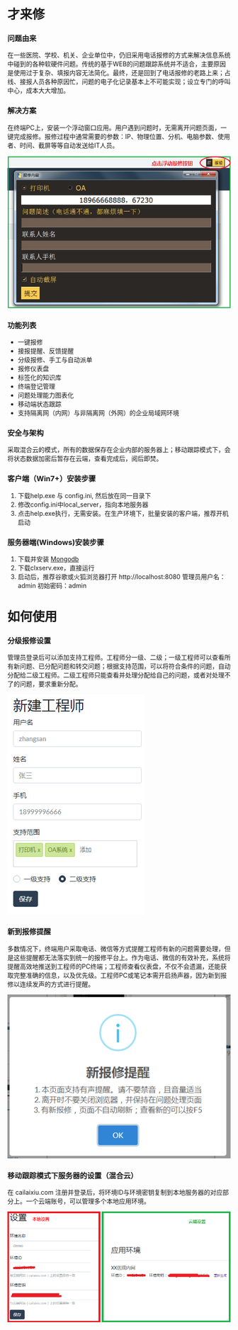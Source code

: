 # 才来修

### 问题由来
在一些医院、学校、机关、企业单位中，仍旧采用电话报修的方式来解决信息系统中碰到的各种软硬件问题。传统的基于WEB的问题跟踪系统并不适合，主要原因是使用过于复杂、填报内容无法简化。最终，还是回到了电话报修的老路上来；占线、接报人员各种原因忙，问题的电子化记录基本上不可能实现；设立专门的呼叫中心，成本大大增加。

### 解决方案
在终端PC上，安装一个浮动窗口应用。用户遇到问题时，无需离开问题页面，一键完成报修。报修过程中通常需要的参数：IP、物理位置、分机、电脑参数、使用者、时间、截屏等等自动发送给IT人员。

![client](/images/client.png?raw=true)

### 功能列表
- 一键报修
- 接报提醒、反馈提醒
- 分级报修、手工与自动派单
- 报修仪表盘
- 标签化的知识库
- 终端登记管理
- 问题处理能力图表化
- 移动端状态跟踪
- 支持隔离网（内网）与非隔离网（外网）的企业局域网环境

### 安全与架构
采取混合云的模式，所有的数据保存在企业内部的服务器上；移动跟踪模式下，会将状态数据加密后暂存在云端，查看完成后，阅后即焚。

### 客户端（Win7+）安装步骤
1. 下载help.exe 与 config.ini, 然后放在同一目录下
2. 修改config.ini中local_server，指向本地服务器
3. 点击help.exe执行，无需安装。在生产环境下，批量安装的客户端，推荐开机启动

### 服务器端(Windows)安装步骤
1. 下载并安装 [Mongodb](https://fastdl.mongodb.org/win32/mongodb-win32-x86_64-2012plus-4.2.6-signed.msi)
2. 下载clxserv.exe，直接运行
3. 启动后，推荐谷歌或火狐浏览器打开 http://localhost:8080  管理员用户名：admin 初始密码：admin


# 如何使用

### 分级报修设置
管理员登录后可以添加支持工程师。工程师分一级、二级；一级工程师可以查看所有新问题、已分配问题和转交问题；根据支持范围，可以将符合条件的问题，自动分配给二级工程师。二级工程师只能查看并处理分配给自己的问题，或者对处理不了的问题，要求重新分配。

![add IT](/images/addit.png?raw=true)

### 新到报修提醒
多数情况下，终端用户采取电话、微信等方式提醒工程师有新的问题需要处理，但是这些提醒都无法落实到统一的报修平台上。作为电话、微信的有效补充，系统将提醒高效地推送到工程师的PC终端；工程师查看仪表盘，不仅不会遗漏，还能获取完整准确的信息，以及优先级。工程师PC或笔记本需开启扬声器，因为新到报修以连续发声的方式进行提醒。

![remind](/images/remind.png?raw=true)

### 移动跟踪模式下服务器的设置（混合云）
在 cailaixiu.com 注册并登录后，将环境ID与环境密钥复制到本地服务器的对应部分上。一个云端账号，可以管理多个本地应用环境。

![cloud](/images/cloud.png?raw=true)
